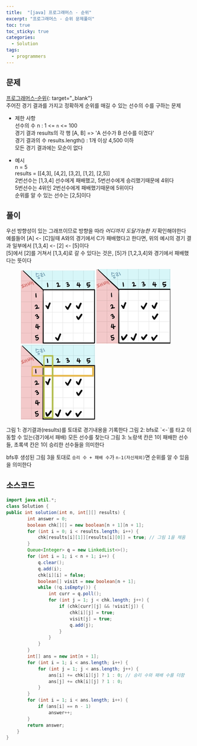 ```yaml
---
title:  "[java] 프로그래머스 - 순위"
excerpt: "프로그래머스 - 순위 문제풀이"
toc: true
toc_sticky: true
categories:
  - Solution
tags:
  - programmers
---
```

## 문제  
[프로그래머스-순위](https://programmers.co.kr/learn/courses/30/lessons/49191?language=java){: target="_blank"}  
주어진 경기 결과를 가지고 정확하게 순위를 매길 수 있는 선수의 수를 구하는 문제  

* 제한 사항  
선수의 수 n : 1 <= `n` <= 100  
경기 결과 results의 각 행 [A, B] => 'A 선수가 B 선수를 이겼다'  
경기 결과의 수 results.length() : 1개 이상 4,500 이하  
모든 경기 결과에는 모순이 없다  


* 예시  
n = 5  
results = [[4,3], [4,2], [3,2], [1,2], [2,5]]  
2번선수는 [1,3,4] 선수에게 패배했고, 5번선수에게 승리했기때문에 4위다  
5번선수는 4위인 2번선수에게 패배했기때문에 5위이다  
순위를 알 수 있는 선수는 [2,5]이다  

## 풀이  
우선 방향성이 있는 그래프이므로 방향을 따라 *어디까지 도달가능한 지* 확인해야한다  
예를들어 [A] <- [C]일때 A와의 경기에서 C가 패배했다고 한다면,
위의 예시의 경기 결과 일부에서 [1,3,4] <- [2] <- [5]이다  
[5]에서 [2]를 거쳐서 [1,3,4]로 갈 수 있다는 것은, [5]가 [1,2,3,4]와 경기에서 패배했다는 뜻이다  


<figure class="third">
	<img src="/assets/images/post/201002-1.png">
	<img src="/assets/images/post/201002-2.png">
	<img src="/assets/images/post/201002-3.png">
</figure>
그림 1: 경기결과(results)를 토대로 경기내용을 기록한다  
그림 2: bfs로 `<-`를 타고 이동할 수 있는(경기에서 패배) 모든 선수를 찾는다  
그림 3: 노랑색 칸은 1이 패배한 선수들, 초록색 칸은 1이 승리한 선수들을 의미한다  

bfs후 생성된 그림 3을 토대로 `승리 수 + 패배 수`가 `n-1(자신제외)`면 순위를 알 수 있음을 의미한다  

## 소스코드  
```java
import java.util.*;
class Solution {
public int solution(int n, int[][] results) {
		int answer = 0;
		boolean chk[][] = new boolean[n + 1][n + 1];
		for (int i = 0; i < results.length; i++) {
			chk[results[i][1]][results[i][0]] = true; // 그림 1을 채움
		}
		Queue<Integer> q = new LinkedList<>();
		for (int i = 1; i < n + 1; i++) {
			q.clear();
			q.add(i);
			chk[i][i] = false;
			boolean[] visit = new boolean[n + 1];
			while (!q.isEmpty()) {
				int curr = q.poll();
				for (int j = 1; j < chk.length; j++) {
					if (chk[curr][j] && !visit[j]) {
						chk[i][j] = true;
						visit[j] = true;
						q.add(j);
					}
				}
			}
		}
		int[] ans = new int[n + 1];
		for (int i = 1; i < ans.length; i++) {
			for (int j = 1; j < ans.length; j++) {
				ans[i] += chk[i][j] ? 1 : 0; // 승리 수와 패배 수를 더함
				ans[j] += chk[i][j] ? 1 : 0;
			}
		}
		for (int i = 1; i < ans.length; i++) {
			if (ans[i] == n - 1)
				answer++;
		}
		return answer;
	}
}
```